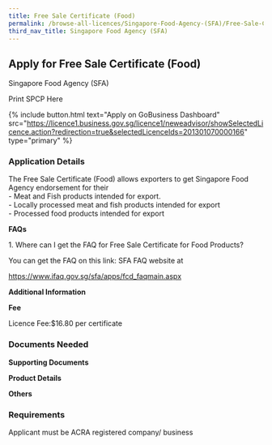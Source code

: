 ```yaml
---
title: Free Sale Certificate (Food)
permalink: /browse-all-licences/Singapore-Food-Agency-(SFA)/Free-Sale-Certificate--Food-
third_nav_title: Singapore Food Agency (SFA)
---
```


## Apply for Free Sale Certificate (Food)

Singapore Food Agency (SFA)

Print SPCP Here


{% include button.html text="Apply on GoBusiness Dashboard" src="https://licence1.business.gov.sg/licence1/neweadvisor/showSelectedLicence.action?redirection=true&selectedLicenceIds=201301070000166" type="primary" %}

### Application Details

<p>The Free Sale Certificate (Food) allows exporters to get Singapore Food Agency endorsement for their<br>- Meat and Fish products intended for export.<br>- Locally processed meat and fish products intended for export<br>- Processed food products intended for export</p>
<p><strong>FAQs</strong></p>
<p>1. Where can I get the FAQ for Free Sale Certificate for Food Products?</p>
<p>You can get the FAQ on this link: SFA FAQ website at</p>
<p><a href="https://www.ifaq.gov.sg/sfa/apps/fcd_faqmain.aspx">https://www.ifaq.gov.sg/sfa/apps/fcd_faqmain.aspx</a></p>

**Additional Information**

<p><strong>Fee</strong></p>
<p>Licence Fee:$16.80 per certificate</p>

### Documents Needed

<p><strong>Supporting Documents</strong></p>
<p><strong>Product Details</strong></p>
<p><strong>Others</strong></p>

### Requirements

Applicant must be ACRA registered company/ business

